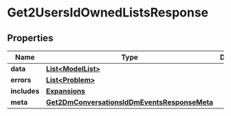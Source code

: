 

# Get2UsersIdOwnedListsResponse


## Properties

| Name | Type | Description | Notes |
|------------ | ------------- | ------------- | -------------|
|**data** | [**List&lt;ModelList&gt;**](ModelList.md) |  |  [optional] |
|**errors** | [**List&lt;Problem&gt;**](Problem.md) |  |  [optional] |
|**includes** | [**Expansions**](Expansions.md) |  |  [optional] |
|**meta** | [**Get2DmConversationsIdDmEventsResponseMeta**](Get2DmConversationsIdDmEventsResponseMeta.md) |  |  [optional] |



